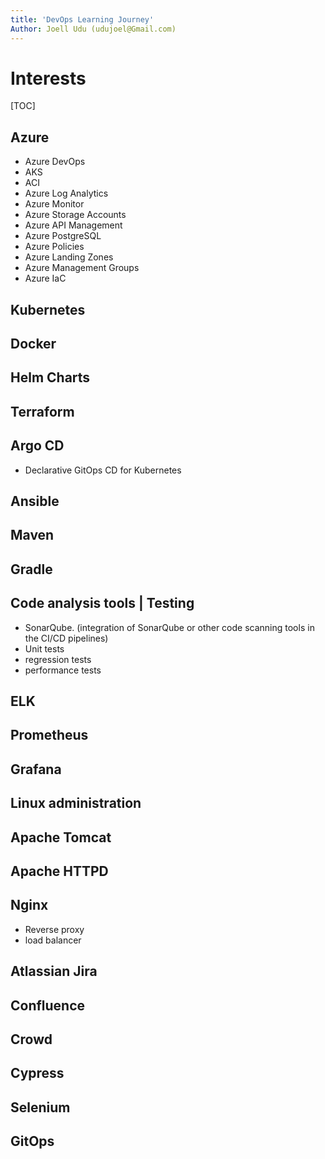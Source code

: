 ```yaml
---
title: 'DevOps Learning Journey'
Author: Joell Udu (udujoel@Gmail.com)
---
```


Interests
===

[TOC]

## Azure 
 - Azure DevOps
 - AKS 
 - ACI 
 - Azure Log Analytics
 - Azure Monitor
 - Azure Storage Accounts
 - Azure API Management
 - Azure PostgreSQL
 - Azure Policies
 - Azure Landing Zones
 - Azure Management Groups
 - Azure IaC 

## Kubernetes
## Docker
## Helm Charts 
## Terraform
## Argo CD 
- Declarative GitOps CD for Kubernetes
## Ansible
## Maven
## Gradle
## Code analysis tools | Testing
- SonarQube. (integration of SonarQube or other code scanning tools in the CI/CD pipelines)
- Unit tests 
- regression tests 
- performance tests
## ELK 
## Prometheus 
## Grafana
## Linux administration 
## Apache Tomcat
## Apache HTTPD 
## Nginx 
- Reverse proxy
- load balancer
## Atlassian Jira 
## Confluence 
## Crowd
## Cypress 
## Selenium
## GitOps


